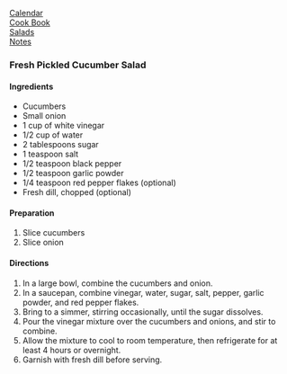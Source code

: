 [Calendar](https://github.com/vmsmith/EDT/blob/master/calendar.md)     
[Cook Book](https://github.com/vmsmith/CookBook/blob/master/README.md)       
[Salads](https://github.com/vmsmith/CookBook/blob/master/salads.md)            
[Notes](https://github.com/vmsmith/CookBook/blob/master/notes.md)    

### Fresh Pickled Cucumber Salad    

#### Ingredients    
* Cucumbers    
* Small onion    
* 1 cup of white vinegar    
* 1/2 cup of water    
* 2 tablespoons sugar       
* 1 teaspoon salt     
* 1/2 teaspoon black pepper
* 1/2 teaspoon garlic powder
* 1/4 teaspoon red pepper flakes (optional)
* Fresh dill, chopped (optional)

#### Preparation    
1. Slice cucumbers
2. Slice onion   

#### Directions   
1. In a large bowl, combine the cucumbers and onion.    
2. In a saucepan, combine vinegar, water, sugar, salt, pepper, garlic powder, and red pepper flakes.    
3. Bring to a simmer, stirring occasionally, until the sugar dissolves.     
4. Pour the vinegar mixture over the cucumbers and onions, and stir to combine.
5. Allow the mixture to cool to room temperature, then refrigerate for at least 4 hours or overnight.
6. Garnish with fresh dill before serving.
